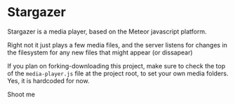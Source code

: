 # Stargazer
Stargazer is a media player, based on the Meteor javascript platform. 

Right not it just plays a few media files, and the server listens for changes in the filesystem for any new files that might appear (or dissapear)

If you plan on forking-downloading this project, make sure to check the top of the `media-player.js` file at the project root, to set your own media folders. Yes, it is hardcoded for now. 

Shoot me
